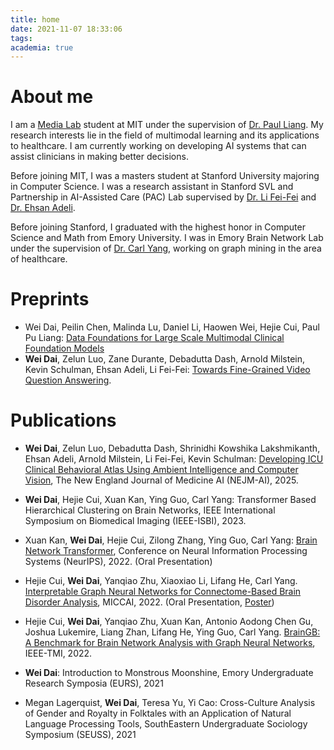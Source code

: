 ```yaml
---
title: home
date: 2021-11-07 18:33:06
tags:
academia: true
---
```


# About me

I am a [Media Lab](https://media.mit.edu/) student at MIT under the supervision of [Dr. Paul Liang](https://pliang279.github.io/). My research interests lie in the field of multimodal learning and its applications to healthcare. I am currently working on developing AI systems that can assist clinicians in making better decisions.

Before joining MIT, I was a masters student at Stanford University majoring in Computer Science. I was a research assistant in Stanford SVL and Partnership in AI-Assisted Care (PAC) Lab supervised by [Dr. Li Fei-Fei](https://profiles.stanford.edu/fei-fei-li/) and [Dr. Ehsan Adeli](http://stanford.edu/~eadeli/). 

Before joining Stanford, I graduated with the highest honor in Computer Science and Math from Emory University. I was in Emory Brain Network Lab under the supervision of [Dr. Carl Yang](http://www.cs.emory.edu/~jyang71/), working on graph mining in the area of healthcare.

[//]: # ([Stanford Profile]&#40;https://profiles.stanford.edu/david-dai&#41;)

# Preprints

- Wei Dai, Peilin Chen, Malinda Lu, Daniel Li, Haowen Wei, Hejie Cui, Paul Pu Liang: [Data Foundations for Large Scale Multimodal Clinical Foundation Models](https://arxiv.org/abs/2503.07667)
- **Wei Dai**, Zelun Luo, Zane Durante, Debadutta Dash, Arnold Milstein, Kevin Schulman, Ehsan Adeli, Li Fei-Fei: [Towards Fine-Grained Video Question Answering](https://arxiv.org/abs/2503.06820).

# Publications

- **Wei Dai**, Zelun Luo, Debadutta Dash, Shrinidhi Kowshika Lakshmikanth, Ehsan Adeli, Arnold Milstein, Li Fei-Fei, Kevin Schulman: [Developing ICU Clinical Behavioral Atlas Using Ambient Intelligence and Computer Vision](https://ai.nejm.org/doi/abs/10.1056/AIoa2400590), The New England Journal of Medicine AI (NEJM-AI), 2025.

- **Wei Dai**, Hejie Cui, Xuan Kan, Ying Guo, Carl Yang: Transformer Based Hierarchical Clustering on Brain Networks, IEEE International Symposium on Biomedical Imaging (IEEE-ISBI), 2023.

- Xuan Kan, **Wei Dai**, Hejie Cui, Zilong Zhang, Ying Guo, Carl Yang: [Brain Network Transformer](https://openreview.net/pdf?id=1cJ1cbA6NLN), Conference on Neural Information Processing Systems (NeurIPS), 2022. (Oral Presentation)

- Hejie Cui, **Wei Dai**, Yanqiao Zhu, Xiaoxiao Li, Lifang He, Carl Yang. [Interpretable Graph Neural Networks for Connectome-Based Brain Disorder Analysis](https://arxiv.org/abs/2207.00813), MICCAI, 2022. (Oral Presentation, <a href="/resources/BrainNNExplainer_poster.pdf" target="_blank">Poster</a>)

- Hejie Cui, **Wei Dai**, Yanqiao Zhu, Xuan Kan, Antonio Aodong Chen Gu, Joshua Lukemire, Liang Zhan, Lifang He, Ying Guo, Carl Yang. [BrainGB: A Benchmark for Brain Network Analysis with Graph Neural Networks](https://arxiv.org/pdf/2204.07054.pdf), IEEE-TMI, 2022.

- **Wei Dai**: Introduction to Monstrous Moonshine, Emory Undergraduate Research Symposia (EURS), 2021

- Megan Lagerquist, **Wei Dai**, Teresa Yu, Yi Cao: Cross-Culture Analysis of Gender and Royalty in Folktales with an Application of Natural Language Processing Tools, SouthEastern Undergraduate Sociology Symposium (SEUSS), 2021


